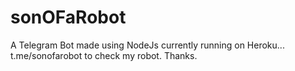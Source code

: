 # sonOFaRobot
A Telegram Bot made using NodeJs currently running on Heroku...
t.me/sonofarobot to check my robot. Thanks.
